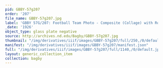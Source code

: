 ```yaml
---
pid: GBBY-57g207
order: '207'
file_name: GBBY-57g207.jpg
label: 'GBBY 57G/207: Football Team Photo - Composite (Collage) with Rockne - 1926'
_date: '1926'
object_type: glass plate negative
source: http://archives.nd.edu/Bagby/GBBY-57g207.jpg
thumbnail: "/img/derivatives/iiif/images/GBBY-57g207/full/250,/0/default.jpg"
manifest: "/img/derivatives/iiif/images/GBBY-57g207/manifest.json"
full: "/img/derivatives/iiif/images/GBBY-57g207/full/1140,/0/default.jpg"
layout: generic_collection_item
collection: bagby
---
```

